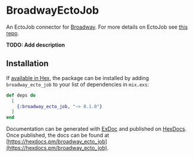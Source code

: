 # BroadwayEctoJob

An EctoJob connector for [Broadway](https://github.com/dashbitco/broadway).
For more details on EctoJob see [this repo](https://github.com/mbuhot/ecto_job).

**TODO: Add description**

## Installation

If [available in Hex](https://hex.pm/docs/publish), the package can be installed
by adding `broadway_ecto_job` to your list of dependencies in `mix.exs`:

```elixir
def deps do
  [
    {:broadway_ecto_job, "~> 0.1.0"}
  ]
end
```

Documentation can be generated with [ExDoc](https://github.com/elixir-lang/ex_doc)
and published on [HexDocs](https://hexdocs.pm). Once published, the docs can
be found at [https://hexdocs.pm/broadway_ecto_job](https://hexdocs.pm/broadway_ecto_job).

